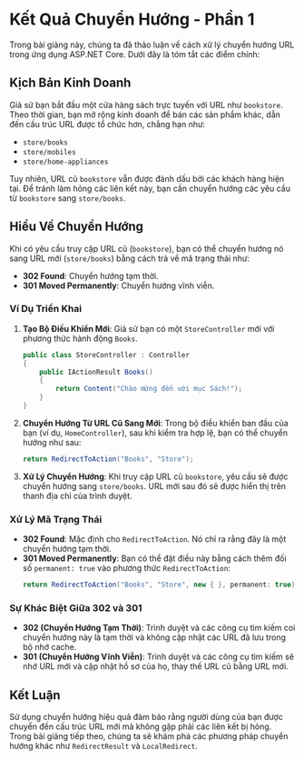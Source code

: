 
# Kết Quả Chuyển Hướng - Phần 1

Trong bài giảng này, chúng ta đã thảo luận về cách xử lý chuyển hướng URL trong ứng dụng ASP.NET Core. Dưới đây là tóm tắt các điểm chính:

## Kịch Bản Kinh Doanh

Giả sử bạn bắt đầu một cửa hàng sách trực tuyến với URL như `bookstore`. Theo thời gian, bạn mở rộng kinh doanh để bán các sản phẩm khác, dẫn đến cấu trúc URL được tổ chức hơn, chẳng hạn như:
- `store/books`
- `store/mobiles`
- `store/home-appliances`

Tuy nhiên, URL cũ `bookstore` vẫn được đánh dấu bởi các khách hàng hiện tại. Để tránh làm hỏng các liên kết này, bạn cần chuyển hướng các yêu cầu từ `bookstore` sang `store/books`.

## Hiểu Về Chuyển Hướng

Khi có yêu cầu truy cập URL cũ (`bookstore`), bạn có thể chuyển hướng nó sang URL mới (`store/books`) bằng cách trả về mã trạng thái như:
- **302 Found**: Chuyển hướng tạm thời.
- **301 Moved Permanently**: Chuyển hướng vĩnh viễn.

### Ví Dụ Triển Khai

1. **Tạo Bộ Điều Khiển Mới**: Giả sử bạn có một `StoreController` mới với phương thức hành động `Books`.
   ```csharp
   public class StoreController : Controller
   {
       public IActionResult Books()
       {
           return Content("Chào mừng đến với mục Sách!");
       }
   }
   ```

2. **Chuyển Hướng Từ URL Cũ Sang Mới**: Trong bộ điều khiển ban đầu của bạn (ví dụ, `HomeController`), sau khi kiểm tra hợp lệ, bạn có thể chuyển hướng như sau:
   ```csharp
   return RedirectToAction("Books", "Store");
   ```

3. **Xử Lý Chuyển Hướng**: Khi truy cập URL cũ `bookstore`, yêu cầu sẽ được chuyển hướng sang `store/books`. URL mới sau đó sẽ được hiển thị trên thanh địa chỉ của trình duyệt.

### Xử Lý Mã Trạng Thái

- **302 Found**: Mặc định cho `RedirectToAction`. Nó chỉ ra rằng đây là một chuyển hướng tạm thời.
- **301 Moved Permanently**: Bạn có thể đặt điều này bằng cách thêm đối số `permanent: true` vào phương thức `RedirectToAction`:
   ```csharp
   return RedirectToAction("Books", "Store", new { }, permanent: true);
   ```

### Sự Khác Biệt Giữa 302 và 301

- **302 (Chuyển Hướng Tạm Thời)**: Trình duyệt và các công cụ tìm kiếm coi chuyển hướng này là tạm thời và không cập nhật các URL đã lưu trong bộ nhớ cache.
- **301 (Chuyển Hướng Vĩnh Viễn)**: Trình duyệt và các công cụ tìm kiếm sẽ nhớ URL mới và cập nhật hồ sơ của họ, thay thế URL cũ bằng URL mới.

## Kết Luận

Sử dụng chuyển hướng hiệu quả đảm bảo rằng người dùng của bạn được chuyển đến cấu trúc URL mới mà không gặp phải các liên kết bị hỏng. Trong bài giảng tiếp theo, chúng ta sẽ khám phá các phương pháp chuyển hướng khác như `RedirectResult` và `LocalRedirect`.
